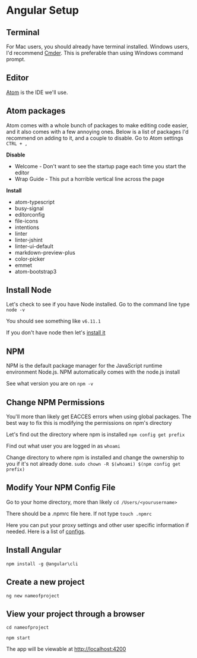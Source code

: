 # Angular Setup

## Terminal
For Mac users, you should already have terminal installed. Windows users, I'd recommend [Cmder](http://cmder.net). This is preferable than using Windows command prompt.

## Editor
[Atom](https://atom.io) is the IDE we'll use.

## Atom packages
Atom comes with a whole bunch of packages to make editing code easier, and it also comes with a few annoying ones. Below is a list of packages I'd recommend on adding to it, and a couple to disable. Go to Atom settings `CTRL + ,`

<strong>Disable</strong>
<ul>
  <li>Welcome - Don't want to see the startup page each time you start the editor</li>
  <li>Wrap Guide - This put a horrible vertical line across the page</li>
</ul>

<strong>Install</strong>
<ul>
  <li>atom-typescript</li>
  <li>busy-signal</li>
  <li>editorconfig</li>
  <li>file-icons</li>
  <li>intentions</li>
  <li>linter</li>
  <li>linter-jshint</li>
  <li>linter-ui-default</li>
  <li>markdown-preview-plus</li>
  <li>color-picker</li>
  <li>emmet</li>
  <li>atom-bootstrap3</li>
</ul>

## Install Node
Let's check to see if you have Node installed. Go to the command line type `node -v`

You should see something like `v6.11.1`

If you don't have node then let's [install it](https://nodejs.org/en/download)

## NPM
NPM is the default package manager for the JavaScript runtime environment Node.js. NPM automatically comes with the node.js install

See what version you are on `npm -v`

## Change NPM Permissions
You'll more than likely get EACCES errors when using global packages. The best way to fix this is modifying the permissions on npm's directory

Let's find out the directory where npm is installed `npm config get prefix`

Find out what user you are logged in as `whoami`

Change directory to where npm is installed and change the ownership to you if it's not already done. `sudo chown -R $(whoami) $(npm config get prefix)`

## Modify Your NPM Config File
Go to your home directory, more than likely `cd /Users/<yourusername>`

There should be a .npmrc file here. If not type `touch .npmrc`

Here you can put your proxy settings and other user specific information if needed. Here is a list of [configs](https://docs.npmjs.com/misc/config).

## Install Angular
`npm install -g @angular\cli`

## Create a new project
`ng new nameofproject`

## View your project through a browser
`cd nameofproject`

`npm start`

The app will be viewable at [http://localhost:4200](http://localhost:4200)
